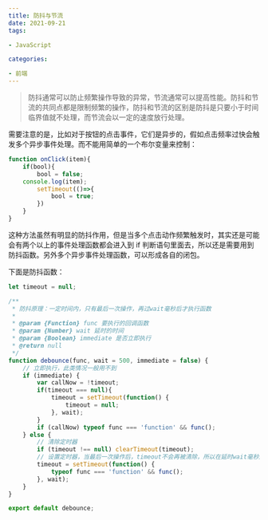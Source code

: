 ```yaml
---
title: 防抖与节流
date: 2021-09-21
tags: 

- JavaScript

categories:

- 前端
---
```


> 防抖通常可以防止频繁操作导致的异常，节流通常可以提高性能。防抖和节流的共同点都是限制频繁的操作，防抖和节流的区别是防抖是只要小于时间临界值就不处理，而节流会以一定的速度放行处理。

需要注意的是，比如对于按钮的点击事件，它们是异步的，假如点击频率过快会触发多个异步事件处理。而不能用简单的一个布尔变量来控制：

```js
function onClick(item){
	if(bool){
		bool = false;
    console.log(item);
		setTimeout(()=>{
			bool = true;
		})
	}
}
```

这种方法虽然有明显的防抖作用，但是当多个点击动作频繁触发时，其实还是可能会有两个以上的事件处理函数都会进入到 if 判断语句里面去，所以还是需要用到防抖函数。另外多个异步事件处理函数，可以形成各自的闭包。



下面是防抖函数：

```js
let timeout = null;

/**
 * 防抖原理：一定时间内，只有最后一次操作，再过wait毫秒后才执行函数
 * 
 * @param {Function} func 要执行的回调函数 
 * @param {Number} wait 延时的时间
 * @param {Boolean} immediate 是否立即执行 
 * @return null
 */
function debounce(func, wait = 500, immediate = false) {
	// 立即执行，此类情况一般用不到
	if (immediate) {
		var callNow = !timeout;
		if(timeout === null){
			timeout = setTimeout(function() {
				timeout = null;
			}, wait);
		}
		if (callNow) typeof func === 'function' && func();
	} else {
		// 清除定时器
		if (timeout !== null) clearTimeout(timeout);
		// 设置定时器，当最后一次操作后，timeout不会再被清除，所以在延时wait毫秒后执行func回调方法
		timeout = setTimeout(function() {
			typeof func === 'function' && func();
		}, wait);
	}
}

export default debounce;
```

